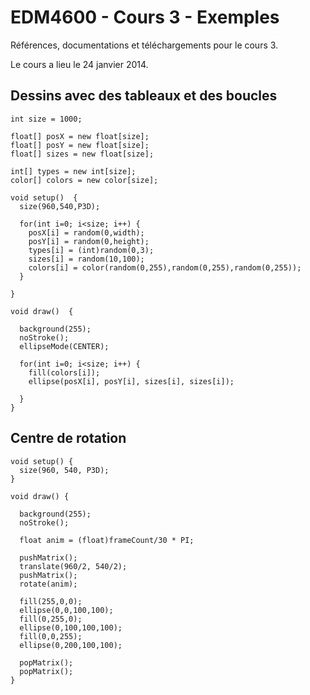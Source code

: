 EDM4600 - Cours 3 - Exemples
=======

Références, documentations et téléchargements pour le cours 3.

Le cours a lieu le 24 janvier 2014.

## Dessins avec des tableaux et des boucles

```
int size = 1000;

float[] posX = new float[size];
float[] posY = new float[size];
float[] sizes = new float[size];

int[] types = new int[size];
color[] colors = new color[size];

void setup()  {
  size(960,540,P3D);
  
  for(int i=0; i<size; i++) {
    posX[i] = random(0,width);
    posY[i] = random(0,height);
    types[i] = (int)random(0,3);
    sizes[i] = random(10,100);
    colors[i] = color(random(0,255),random(0,255),random(0,255));
  }
  
}

void draw()  {
  
  background(255);
  noStroke();
  ellipseMode(CENTER);
  
  for(int i=0; i<size; i++) {
    fill(colors[i]);
    ellipse(posX[i], posY[i], sizes[i], sizes[i]);
    
  }
}
```

## Centre de rotation

```
void setup() {
  size(960, 540, P3D);
}

void draw() {

  background(255);
  noStroke();

  float anim = (float)frameCount/30 * PI;
  
  pushMatrix();
  translate(960/2, 540/2);
  pushMatrix();
  rotate(anim);

  fill(255,0,0);
  ellipse(0,0,100,100);
  fill(0,255,0);
  ellipse(0,100,100,100);
  fill(0,0,255);
  ellipse(0,200,100,100);
  
  popMatrix();
  popMatrix();
}
```
